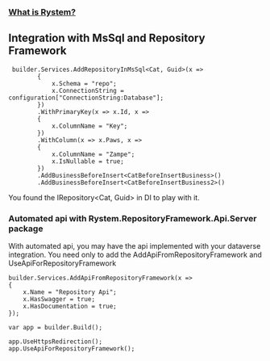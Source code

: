 ﻿### [What is Rystem?](https://github.com/KeyserDSoze/RystemV3)

## Integration with MsSql and Repository Framework

     builder.Services.AddRepositoryInMsSql<Cat, Guid>(x =>
            {
                x.Schema = "repo";
                x.ConnectionString = configuration["ConnectionString:Database"];
            })
            .WithPrimaryKey(x => x.Id, x =>
            {
                x.ColumnName = "Key";
            })
            .WithColumn(x => x.Paws, x =>
            {
                x.ColumnName = "Zampe";
                x.IsNullable = true;
            })
            .AddBusinessBeforeInsert<CatBeforeInsertBusiness>()
            .AddBusinessBeforeInsert<CatBeforeInsertBusiness2>()

You found the IRepository<Cat, Guid> in DI to play with it.

### Automated api with Rystem.RepositoryFramework.Api.Server package
With automated api, you may have the api implemented with your dataverse integration.
You need only to add the AddApiFromRepositoryFramework and UseApiForRepositoryFramework

    builder.Services.AddApiFromRepositoryFramework(x =>
    {
        x.Name = "Repository Api";
        x.HasSwagger = true;
        x.HasDocumentation = true;
    });

    var app = builder.Build();

    app.UseHttpsRedirection();
    app.UseApiForRepositoryFramework();
